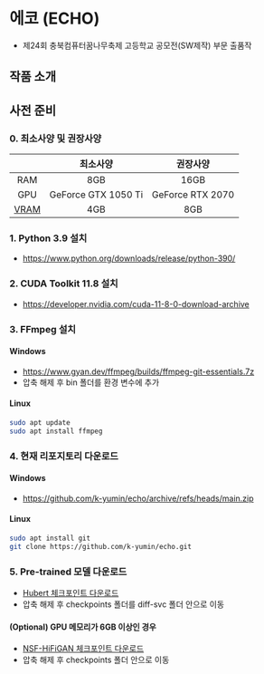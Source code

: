 # 에코 (ECHO)
- 제24회 충북컴퓨터꿈나무축제 고등학교 공모전(SW제작) 부문 출품작

## 작품 소개

## 사전 준비

### 0. 최소사양 및 권장사양
||최소사양|권장사양|
|:-:|:-:|:-:|
|RAM|8GB|16GB|
|GPU|GeForce GTX 1050 Ti|GeForce RTX 2070|
|[VRAM](https://en.wikipedia.org/wiki/Video_random-access_memory)|4GB|8GB|

### 1. Python 3.9 설치
 - https://www.python.org/downloads/release/python-390/

### 2. CUDA Toolkit 11.8 설치
 - https://developer.nvidia.com/cuda-11-8-0-download-archive

### 3. FFmpeg 설치

#### Windows
  - https://www.gyan.dev/ffmpeg/builds/ffmpeg-git-essentials.7z
  - 압축 해제 후 bin 폴더를 환경 변수에 추가

#### Linux
```bash
sudo apt update
sudo apt install ffmpeg
```

### 4. 현재 리포지토리 다운로드

#### Windows
 - https://github.com/k-yumin/echo/archive/refs/heads/main.zip

#### Linux
```bash
sudo apt install git
git clone https://github.com/k-yumin/echo.git
```

### 5. Pre-trained 모델 다운로드
 - [Hubert 체크포인트 다운로드](https://mega.nz/folder/AstwSTjC#GfRANHw8AuuNnveTEVcHdg)
 - 압축 해제 후 checkpoints 폴더를 diff-svc 폴더 안으로 이동

#### (Optional) GPU 메모리가 6GB 이상인 경우
 - [NSF-HiFiGAN 체크포인트 다운로드](https://github.com/MLo7Ghinsan/MLo7_Diff-SVC_models/releases/download/diff-svc-necessary-checkpoints/nsf_hifigan.zip)
 - 압축 해제 후 checkpoints 폴더 안으로 이동
